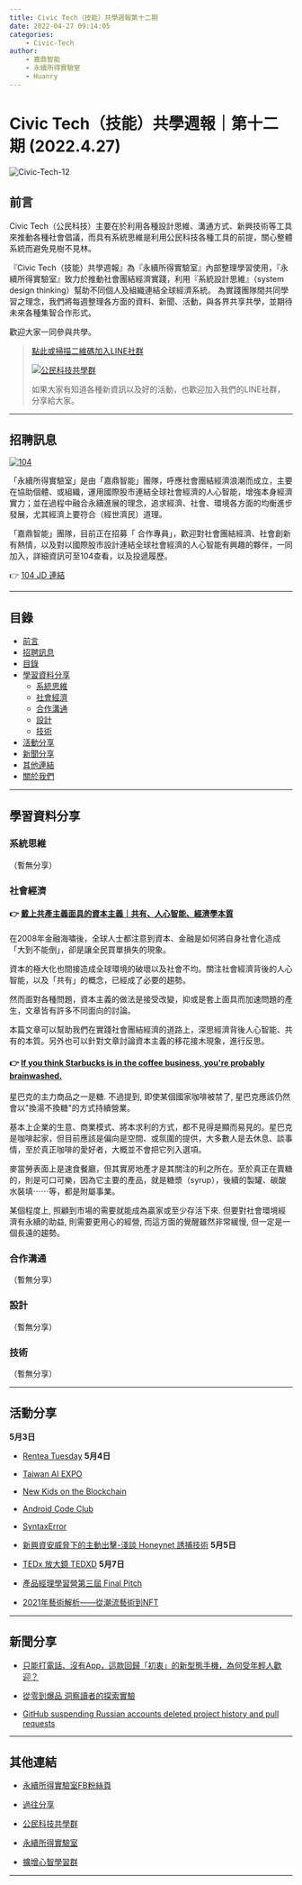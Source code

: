 ```yaml
---
title: Civic Tech（技能）共學週報第十二期
date: 2022-04-27 09:14:05
categories:
	- Civic-Tech
author:
	- 嘉鼎智能
	- 永續所得實驗室
	- Huanry
---
```

# Civic Tech（技能）共學週報｜第十二期 (2022.4.27)

![Civic-Tech-12](/img/ct/12.png)

## 前言

Civic Tech（公民科技）主要在於利用各種設計思維、溝通方式、新興技術等工具來推動各種社會倡議，而具有系統思維是利用公民科技各種工具的前提，關心整體系統而避免見樹不見林。

『Civic Tech（技能）共學週報』為『永續所得實驗室』內部整理學習使用，『永續所得實驗室』致力於推動社會團結經濟實踐，利用『系統設計思維』（system design thinking）幫助不同個人及組織連結全球經濟系統。
為實踐團隊間共同學習之理念，我們將每週整理各方面的資料、新聞、活動，與各界共享共學，並期待未來各種集智合作形式。

歡迎大家一同參與共學。

>[點此或掃描二維碼加入LINE社群](https://line.me/ti/g2/Dj4AkbdDsY6o4D_CdDUB6Q)
>
>[![公民科技共學群](/img/產品共學群.jpg)](https://line.me/ti/g2/Dj4AkbdDsY6o4D_CdDUB6Q)
>
>如果大家有知道各種新資訊以及好的活動，也歡迎加入我們的LINE社群，分享給大家。

---
## 招聘訊息

[![104](/img/ct/104jd.png)](https://www.104.com.tw/job/7ajci?jobsource=company_job)

「永續所得實驗室」是由「嘉鼎智能」團隊，呼應社會團結經濟浪潮而成立，主要在協助個體、或組織，運用國際股市連結全球社會經濟的人心智能，增強本身經濟實力；並在過程中融合永續進展的理念，追求經濟、社會、環境各方面的均衡進步發展，尤其經濟上要符合（經世濟民）道理。

「嘉鼎智能」團隊，目前正在招募「 合作專員」，歡迎對社會團結經濟、社會創新有熱情，以及對以國際股市設計連結全球社會經濟的人心智能有興趣的夥伴，一同加入，詳細資訊可至104查看，以及投遞履歷。

👉 [104 JD 連結](https://www.104.com.tw/job/7ajci?jobsource=company_job)

---
## 目錄
- [前言](#前言)
- [招聘訊息](#招聘訊息)
- [目錄](#目錄)
- [學習資料分享](#學習資料分享)
	- [系統思維](#系統思維)
	- [社會經濟](#社會經濟)
	- [合作溝通](#合作溝通)
	- [設計](#設計)
	- [技術](#技術)
- [活動分享](#活動分享)
- [新聞分享](#新聞分享)
- [其他連結](#其他連結)
- [關於我們](#關於我們)

---
## 學習資料分享
### 系統思維

（暫無分享）

### 社會經濟

#### 👉 [戴上共產主義面具的資本主義｜共有、人心智能、經濟學本質](https://sustainable-income-lab.github.io/the-communism-of-capital/)

在2008年金融海嘯後，全球人士都注意到資本、金融是如何將自身社會化造成「大到不能倒」，卻是讓全民買單損失的現象。

資本的極大化也間接造成全球環境的破壞以及社會不均。關注社會經濟背後的人心智能，以及「共有」的概念，已經成了必要的趨勢。

然而面對各種問題，資本主義的做法是接受改變，抑或是套上面具而加速問題的產生，文章皆有許多不同面向的討論。

本篇文章可以幫助我們在實踐社會團結經濟的道路上，深思經濟背後人心智能、共有的本質。另外也可以針對文章討論資本主義的移花接木現象，進行反思。

#### 👉 [If you think Starbucks is in the coffee business, you're probably brainwashed.](https://alanany.medium.com/if-you-think-starbucks-is-in-the-coffee-business-youre-probably-brainwashed-8e5855b56cdd)

星巴克的主力商品之一是糖. 不過提到, 即使某個國家咖啡被禁了, 星巴克應該仍然會以"換湯不換糖"的方式持續營業。

基本上企業的生意、商業模式、將本求利的方式，都不見得是顯而易見的。星巴克是咖啡起家，但目前應該是偏向是空間、或氛圍的提供，大多數人是去休息、談事情，至於真正咖啡的愛好者，大概並不會把它列入選項。

麥當勞表面上是速食餐廳，但其實房地產才是其關注的利之所在。至於真正在賣糖的，則是可口可樂，因為它主要的產品，就是糖漿（syrup），後續的製罐、碳酸水裝填⋯⋯等，都是附屬事業。

某個程度上, 照顧到市場的需要就能成為贏家或至少存活下來. 但要對社會環境經濟有永續的助益, 則需要更用心的經營, 而這方面的覺醒雖然非常緩慢, 但一定是一個長遠的趨勢。


### 合作溝通

（暫無分享）

### 設計

（暫無分享）

### 技術

（暫無分享）

---
## 活動分享

**5月3日**
- [Rentea Tuesday](https://rentea.kktix.cc/events/rentea-tue-45)
**5月4日**
- [Taiwan AI EXPO](https://www.accupass.com/event/2204140315431902752679)

- [New Kids on the Blockchain](https://www.accupass.com/event/2202220912331529561763)

- [Android Code Club](https://www.meetup.com/Taiwan-Android-Developer-Study-Group/events/285269125/)

- [SyntaxError](https://www.meetup.com/pythonhug/events/285269148/)

- [新興資安威脅下的主動出擊-淺談 Honeynet 誘捕技術](https://nsysuisc.kktix.cc/events/20220504)
**5月5日**
- [TEDx 放大鏡 TEDXD](https://www.accupass.com/event/2204231655071845764931)
**5月7日**
- [產品經理學習營第三屆 Final Pitch](https://www.accupass.com/event/2204201404566859682350)

- [2021年藝術解析——從潮流藝術到NFT](https://www.accupass.com/event/2204160607591633134224)

---
## 新聞分享

- [只能打電話、沒有App，這款回歸「初衷」的新型態手機，為何受年輕人歡迎？](https://meet.bnext.com.tw/articles/view/48991)

- [從零到爆品 洞察讀者的探索實驗](https://udn.com/upf/newmedia/2017_data/20170508_marketing/index.html)

- [GitHub suspending Russian accounts deleted project history and pull requests](https://www.jessesquires.com/blog/2022/04/19/github-suspending-russian-accounts/)


---
## 其他連結

- [永續所得實驗室FB粉絲頁](https://www.facebook.com/%E6%B0%B8%E7%BA%8C%E6%89%80%E5%BE%97%E5%AF%A6%E9%A9%97%E5%AE%A4-102916798609139)

- [過往分享](/categories/產品（技能）學習週報)

- [公民科技共學群](https://line.me/ti/g2/Dj4AkbdDsY6o4D_CdDUB6Q?utm_source=invitation&utm_medium=link_copy&utm_campaign=default)

- [永續所得實驗室](https://line.me/ti/g2/asPFU-0w4o9MIRSBdb4gtg?utm_source=invitation&utm_medium=link_copy&utm_campaign=default)

- [擴增心智學習群](https://line.me/ti/g2/asPFU-0w4o9MIRSBdb4gtg?utm_source=invitation&utm_medium=link_copy&utm_campaign=default)

---